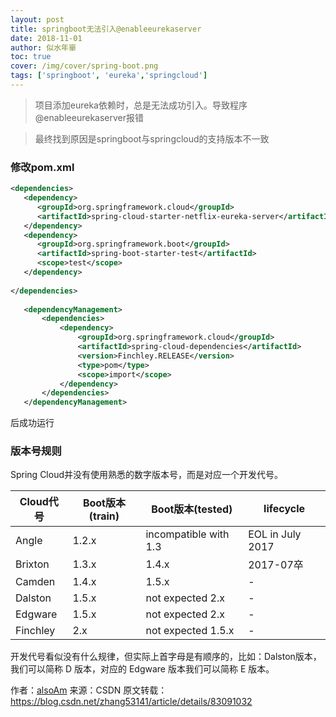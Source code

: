 ```yaml
---
layout: post
title: springboot无法引入@enableeurekaserver
date: 2018-11-01
author: 似水年崋
toc: true
cover: /img/cover/spring-boot.png
tags: ['springboot', 'eureka','springcloud']
---
```


>  项目添加eureka依赖时，总是无法成功引入。导致程序@enableeurekaserver报错

> 最终找到原因是springboot与springcloud的支持版本不一致

<!-- more -->

### 修改pom.xml

```xml
<dependencies>
   <dependency>
      <groupId>org.springframework.cloud</groupId>
      <artifactId>spring-cloud-starter-netflix-eureka-server</artifactId>
   </dependency>
   <dependency>
      <groupId>org.springframework.boot</groupId>
      <artifactId>spring-boot-starter-test</artifactId>
      <scope>test</scope>
   </dependency>
 
</dependencies>
 
   <dependencyManagement>
       <dependencies>
           <dependency>
               <groupId>org.springframework.cloud</groupId>
               <artifactId>spring-cloud-dependencies</artifactId>
               <version>Finchley.RELEASE</version>
               <type>pom</type>
               <scope>import</scope>
           </dependency>
       </dependencies>
   </dependencyManagement>
```

后成功运行

###  版本号规则
Spring Cloud并没有使用熟悉的数字版本号，而是对应一个开发代号。

| Cloud代号 | Boot版本(train) | Boot版本(tested)      | lifecycle        |
| --------- | --------------- | --------------------- | ---------------- |
| Angle     | 1.2.x           | incompatible with 1.3 | EOL in July 2017 |
| Brixton   | 1.3.x           | 1.4.x                 | 2017-07卒        |
| Camden    | 1.4.x           | 1.5.x                 | -                |
| Dalston   | 1.5.x           | not expected 2.x      | -                |
| Edgware   | 1.5.x           | not expected 2.x      | -                |
| Finchley  | 2.x             | not expected 1.5.x    | -                |


开发代号看似没有什么规律，但实际上首字母是有顺序的，比如：Dalston版本，我们可以简称 D 版本，对应的 Edgware 版本我们可以简称 E 版本。

作者：[alsoAm](https://me.csdn.net/alsoAm)
来源：CSDN
原文转载：https://blog.csdn.net/zhang53141/article/details/83091032
